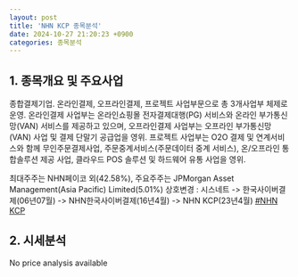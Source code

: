 ```yaml
---
layout: post
title: 'NHN KCP 종목분석'
date: 2024-10-27 21:20:23 +0900
categories: 종목분석
---
```


## 1. 종목개요 및 주요사업

종합결제기업. 온라인결제, 오프라인결제, 프로젝트 사업부문으로 총 3개사업부 체제로 운영. 온라인결제 사업부는 온라인쇼핑몰 전자결제대행(PG) 서비스와 온라인 부가통신망(VAN) 서비스를 제공하고 있으며, 오프라인결제 사업부는 오프라인 부가통신망(VAN) 사업 및 결제 단말기 공급업을 영위. 프로젝트 사업부는 O2O 결제 및 연계서비스와 함께 무인주문결제사업, 주문중계서비스(주문데이터 중계 서비스), 온/오프라인 통합솔루션 제공 사업, 클라우드 POS 솔루션 및 하드웨어 유통 사업을 영위.

최대주주는 NHN페이코 외(42.58%), 주요주주는 JPMorgan Asset Management(Asia Pacific) Limited(5.01%) 상호변경 : 시스네트 -> 한국사이버결제(06년07월) -> NHN한국사이버결제(16년4월) -> NHN KCP(23년4월)
[#NHN KCP](#)

## 2. 시세분석

No price analysis available
